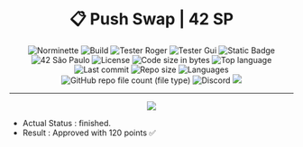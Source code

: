 <div align = center>

# :clipboard: Push Swap | 42 SP

![Norminette](https://github.com/RogerioLS/Push_Swap-42sp/actions/workflows/norminette.yml/badge.svg)
![Build](https://github.com/RogerioLS/Push_Swap-42sp/actions/workflows/build.yml/badge.svg)
![Tester Roger](https://github.com/RogerioLS/Push_Swap-42sp/actions/workflows/tester_roger-42sp.yml/badge.svg)
![Tester Gui](https://github.com/RogerioLS/Push_Swap-42sp/actions/workflows/tester_gui-42sp.yml/badge.svg)
![Static Badge](https://custom-icon-badges.demolab.com/badge/Push_Swap-42-blue?logo=repo)
![42 São Paulo](https://custom-icon-badges.demolab.com/badge/42-SP-1E2952)
![License](https://custom-icon-badges.demolab.com/github/license/RogerioLS/Push_Swap-42sp?logo=law&color=dark-green)
![Code size in bytes](https://custom-icon-badges.demolab.com/github/languages/code-size/RogerioLS/Push_Swap-42sp?logo=file-code&color=dark-green)
![Top language](https://custom-icon-badges.demolab.com/github/languages/top/RogerioLS/Push_Swap-42sp?color=dark-green)
![Last commit](https://custom-icon-badges.demolab.com/github/last-commit/RogerioLS/Push_Swap-42sp?logo=history&color=dark-green)
![Repo size](https://custom-icon-badges.demolab.com/github/repo-size/RogerioLS/Push_Swap-42sp?logo=database)
![Languages](https://custom-icon-badges.demolab.com/github/languages/count/RogerioLS/Push_Swap-42sp?logo=command-palette&color=red)
![GitHub repo file count (file type)](https://custom-icon-badges.demolab.com/github/directory-file-count/RogerioLS/Push_Swap-42sp%2Fsources?logo=file&label=files%20sources&color=8602b1)
![Discord](https://custom-icon-badges.demolab.com/discord/1114673462859006044?&logo=comments&label=testemunhas%20de%20vim&color=ffbe3a)
![](https://img.shields.io/github/forks/RogerioLS/Push_Swap-42sp)

</div>

---

<div align = center>

![](https://game.42sp.org.br//static/assets/achievements/fract-olm.png)

</div>

- Actual Status : finished.
- Result        : Approved with 120 points ✅